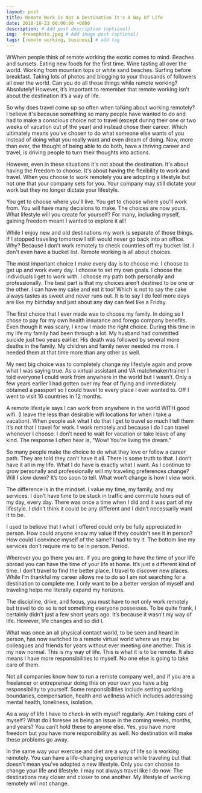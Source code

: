 ```yaml
---
layout: post
title: Remote Work Is Not A Destination It's A Way Of Life
date: 2018-10-23 00:00:00 +0000
description: # Add post description (optional)
img:  dreamphoto.jpeg # Add image post (optional)
tags: [remote working, business] # add tag
---
```


WWhen people think of remote working the exotic comes to mind. Beaches and sunsets. Eating new foods for the first time. Wine tasting all over the world. Working from mountain tops or white sand beaches. Surfing before breakfast. Taking lots of photos and blogging to your thousands of followers all over the world. Can you do all those things while remote working? Absolutely! However, it’s important to remember that remote working isn’t about the destination it’s a way of life.

So why does travel come up so often when talking about working remotely? I believe it's because something so many people have wanted to do and had to make a conscious choice not to travel (except during their one or two weeks of vacation out of the year) and instead chose their career. Which ultimately means you've chosen to do what someone else wants of you instead of doing what you really want and even dream of doing. Now, more than ever, the thought of being able to do both, have a thriving career and travel, is driving people to turn their thoughts into actions.

However, even in these situations it's not about the destination. It's about having the freedom to choose. It's about having the flexibility to work and travel. When you choose to work remotely you are adopting a lifestyle but not one that your company sets for you. Your company may still dictate your work but they no longer dictate your lifestyle.

You get to choose where you'll live. You get to choose where you'll work from. You will have many decisions to make. The choices are now yours. What lifestyle will you create for yourself? For many, including myself, gaining freedom meant I wanted to explore it all!

While I enjoy new and old destinations my work is separate of those things. If I stopped traveling tomorrow I still would never go back into an office. Why? Because I don’t work remotely to check countries off my bucket list. I don't even have a bucket list. Remote working is all about choices.

The most important choice I make every day is to choose me. I choose to get up and work every day. I choose to set my own goals. I choose the individuals I get to work with. I choose my path both personally and professionally. The best part is that my choices aren’t destined to be one or the other. I can have my cake and eat it too! Which is not to say the cake always tastes as sweet and never runs out. It is to say I do feel more days are like my birthday and just about any day can feel like a Friday.

The first choice that I ever made was to choose my family. In doing so I chose to pay for my own health insurance and forego company benefits. Even though it was scary, I know I made the right choice. During this time in my life my family had been through a lot. My husband had committed suicide just two years earlier. His death was followed by several more deaths in the family. My children and family never needed me more. I needed them at that time more than any other as well.

My next big choice was to completely change my lifestyle again and prove what I was saying true. As a virtual assistant and VA matchmaker/trainer I told everyone I could work from anywhere in the world but I wasn’t. Only a few years earlier I had gotten over my fear of flying and immediately obtained a passport so I could travel to every place I ever wanted to. Off I went to visit 16 countries in 12 months.

A remote lifestyle says I can work from anywhere in the world WITH good wifi. (I leave the less than desirable wifi locations for when I take a vacation). When people ask what I do that I get to travel so much I tell them it’s not that I travel for work. I work remotely and because I do I can travel whenever I choose. I don’t need to wait for vacation or take leave of any kind. The response I often hear is, "Wow! You're living the dream."

So many people make the choice to do what they love or follow a career path. They are told they can’t have it all. There is some truth to that. I don’t have it all in my life. What I do have is exactly what I want. As I continue to grow personally and professionally will my traveling preferences change? Will I slow down? It’s too soon to tell. What won’t change is how I view work.

The difference is in the mindset. I value my time, my family, and my services. I don’t have time to be stuck in traffic and commute hours out of my day, every day. There was once a time when I did and it was part of my lifestyle. I didn’t think it could be any different and I didn’t necessarily want it to be.  

I used to believe that I what I offered could only be fully appreciated in person. How could anyone know my value if they couldn’t see it in person? How could I convince myself of the same? I had to try it. The bottom line my services don’t require me to be in person. Period.

Wherever you go there you are. If you are going to have the time of your life abroad you can have the time of your life at home. It’s just a different kind of time. I don’t travel to find the better place. I travel to discover new places. While I’m thankful my career allows me to do so I am not searching for a destination to complete me. I only want to be a better version of myself and traveling helps me literally expand my horizons.

The discipline, drive, and focus, you must have to not only work remotely but travel to do so is not something everyone possesses. To be quite frank, I certainly didn't just a few short years ago. It’s because it wasn’t my way of life. However, life changes and so did I.

What was once an all physical contact world, to be seen and heard in person, has now switched to a remote virtual world where we may be colleagues and friends for years without ever meeting one another. This is my new normal. This is my way of life. This is what it is to be remote. It also means I have more responsibilities to myself. No one else is going to take care of them.

Not all companies know how to run a remote company well, and if you are a freelancer or entrepreneur doing this on your own you have a big responsibility to yourself. Some responsibilities include setting working boundaries, compensation, health and wellness which includes addressing mental health, loneliness, isolation.

As a way of life I have to check-in with myself regularly. Am I taking care of myself? What do I foresee as being an issue in the coming weeks, months, and years? You can’t hold these to anyone else. Yes, you have more freedom but you have more responsibility as well. No destination will make these problems go away.

In the same way your exercise and diet are a way of life so is working remotely. You can have a life-changing experience while traveling but that doesn't mean you've adopted a new lifestyle. Only you can choose to change your life and lifestyle. I may not always travel like I do now. The destinations may closer and closer to one another. My lifestyle of working remotely will not change.
